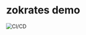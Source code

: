 # zokrates demo

![CI/CD](https://github.com/andrejrakic/zokrates-demo/workflows/CI/CD/badge.svg?branch=master)
